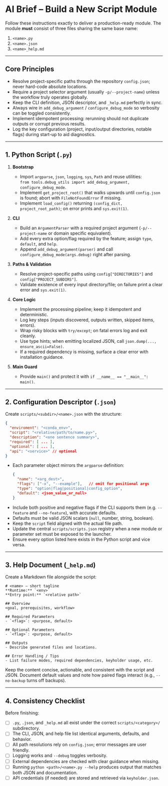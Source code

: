 # AI Brief – Build a New Script Module

Follow these instructions exactly to deliver a production-ready module. The module **must** consist of three files sharing the same base name:
1. `<name>.py`
2. `<name>.json`
3. `<name>_help.md`

---

## Core Principles

- Resolve project-specific paths through the repository `config.json`; never hard-code absolute locations.
- Require a project selector argument (usually `-p/--project-name`) unless the workflow truly operates globally.
- Keep the CLI definition, JSON descriptor, and `_help.md` perfectly in sync.
- Always wire in `add_debug_argument` / `configure_debug_mode` so verbosity can be toggled consistently.
- Implement idempotent processing: rerunning should not duplicate outputs or corrupt previous results.
- Log the key configuration (project, input/output directories, notable flags) during start-up to aid diagnostics.

---

## 1. Python Script (`.py`)

1. **Bootstrap**
   - Import `argparse`, `json`, `logging`, `sys`, `Path` and reuse utilities:  
     `from tools.debug_utils import add_debug_argument, configure_debug_mode`.
   - Implement `get_project_root()` that walks upwards until `config.json` is found; abort with `FileNotFoundError` if missing.
   - Implement `load_config()` returning `(config_dict, project_root_path)`; on error prints and `sys.exit(1)`.

2. **CLI**
   - Build an `ArgumentParser` with a required project argument (`-p/--project-name` or domain specific equivalent).
   - Add every extra option/flag required by the feature; assign `type`, `default`, and `help`.
   - Append `add_debug_argument(parser)` and call `configure_debug_mode(args.debug)` right after parsing.

3. **Paths & Validation**
   - Resolve project-specific paths using `config["DIRECTORIES"]` and `config["PROJECT_SUBDIRS"]`.
   - Validate existence of every input directory/file; on failure print a clear error and `sys.exit(1)`.

4. **Core Logic**
   - Implement the processing pipeline; keep it idempotent and deterministic.
   - Log key steps (inputs discovered, outputs written, skipped items, errors).
   - Wrap risky blocks with `try/except`; on fatal errors log and exit cleanly.
   - Use type hints; when emitting localized JSON, call `json.dump(..., ensure_ascii=False)`.
   - If a required dependency is missing, surface a clear error with installation guidance.

5. **Main Guard**
   - Provide `main()` and protect it with `if __name__ == "__main__": main()`.

---

## 2. Configuration Descriptor (`.json`)

Create `scripts/<subdir>/<name>.json` with the structure:
```json
{
  "enviroment": "<conda_env>",
  "script": "<relative/path/to/name.py>",
  "description": "<one sentence summary>",
  "required": [ ... ],
  "optional": [ ... ],
  "api": "<service>" // optional
}
```

- Each parameter object mirrors the `argparse` definition:
  ```json
  {
    "name": "<arg_dest>",
    "flags": ["-x", "--example"],   // omit for positional args
    "type": "option|flag|positional|config_option",
    "default": <json_value_or_null>
  }
  ```
- Include both positive and negative flags if the CLI supports them (e.g. `--feature` and `--no-feature`), with accurate defaults.
- Defaults must be valid JSON scalars (`null`, number, string, boolean).
- Keep the `script` field aligned with the actual file path.
- Update the central `scripts/scripts.json` registry when a new module or parameter set must be exposed to the launcher.
- Ensure every option listed here exists in the Python script and vice versa.

---

## 3. Help Document (`_help.md`)

Create a Markdown file alongside the script:

```
# <name> – short tagline
**Runtime:** `<env>`  
**Entry point:** `<relative path>`

## Overview
<goal, prerequisites, workflow>

## Required Parameters
- `<flag>`: <purpose, default>

## Optional Parameters
- `<flag>`: <purpose, default>

## Outputs
- Describe generated files and locations.

## Error Handling / Tips
- List failure modes, required dependencies, keyholder usage, etc.
```

Keep the content concise, actionable, and consistent with the script and JSON.
Document default values and note how paired flags interact (e.g., `--no-backup` turns off backups).

---

## 4. Consistency Checklist

Before finishing:

- [ ] `.py`, `.json`, and `_help.md` all exist under the correct `scripts/<category>/` subdirectory.
- [ ] The CLI, JSON, and help file list identical arguments, defaults, and behavior.
- [ ] All path resolutions rely on `config.json`; error messages are user friendly.
- [ ] Logging works and `--debug` toggles verbosity.
- [ ] External dependencies are checked with clear guidance when missing.
- [ ] Running `python <path>/<name>.py --help` produces output that matches both JSON and documentation.
- [ ] API credentials (if needed) are stored and retrieved via `keyholder.json`.
